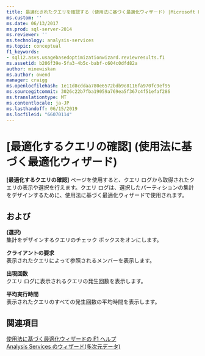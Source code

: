 ```yaml
---
title: 最適化されたクエリを確認する (使用法に基づく最適化ウィザード) |Microsoft Docs
ms.custom: ''
ms.date: 06/13/2017
ms.prod: sql-server-2014
ms.reviewer: ''
ms.technology: analysis-services
ms.topic: conceptual
f1_keywords:
- sql12.asvs.usagebasedoptimizationwizard.reviewresults.f1
ms.assetid: b206f39e-5fa3-4b5c-babf-c604c0dfd82a
author: minewiskan
ms.author: owend
manager: craigg
ms.openlocfilehash: 1e11d8cddaa780e6572bdb9e8116fa970fc9ef95
ms.sourcegitcommit: 3026c22b7fba19059a769ea5f367c4f51efaf286
ms.translationtype: MT
ms.contentlocale: ja-JP
ms.lasthandoff: 06/15/2019
ms.locfileid: "66070114"
---
```

# <a name="review-the-queries-that-will-be-optimized-usage-based-optimization-wizard"></a>[最適化するクエリの確認] (使用法に基づく最適化ウィザード)
  **[最適化するクエリの確認]** ページを使用すると、クエリ ログから取得されたクエリの表示や選択を行えます。クエリ ログは、選択したパーティションの集計をデザインするために、使用法に基づく最適化ウィザードで使用されます。  
  
## <a name="options"></a>および  
 **(選択)**  
 集計をデザインするクエリのチェック ボックスをオンにします。  
  
 **クライアントの要求**  
 表示されたクエリによって参照されるメンバーを表示します。  
  
 **出現回数**  
 クエリ ログに表示されるクエリの発生回数を表示します。  
  
 **平均実行時間**  
 表示されたクエリのすべての発生回数の平均時間を表示します。  
  
## <a name="see-also"></a>関連項目  
 [使用法に基づく最適化ウィザードの F1 ヘルプ](usage-based-optimization-wizard-f1-help.md)   
 [Analysis Services のウィザード&#40;多次元データ&#41;](analysis-services-wizards-multidimensional-data.md)  
  
  
